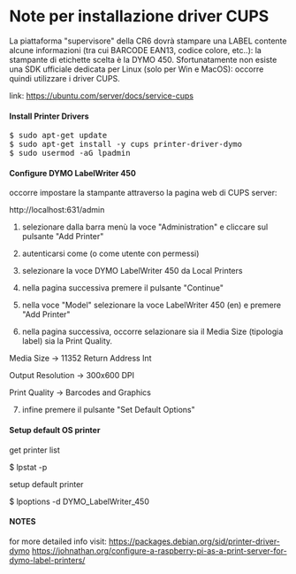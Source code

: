 # Note per installazione driver CUPS

La piattaforma "supervisore" della CR6 dovrà stampare una LABEL contente alcune informazioni (tra cui BARCODE EAN13, codice colore, etc..):
la stampante di etichette scelta è la DYMO 450.
Sfortunatamente non esiste una SDK ufficiale dedicata per Linux (solo per Win e MacOS): occorre quindi utilizzare i driver CUPS.

link: https://ubuntu.com/server/docs/service-cups

#### Install Printer Drivers

<pre>
$ sudo apt-get update
$ sudo apt-get install -y cups printer-driver-dymo
$ sudo usermod -aG lpadmin <username>
</pre>


#### Configure DYMO LabelWriter 450

occorre impostare la stampante attraverso la pagina web di CUPS server:

http://localhost:631/admin

1. selezionare dalla barra menù la voce "Administration" e cliccare sul pulsante "Add Printer"

2. autenticarsi come <superutente> (o come utente con permessi)

3. selezionare la voce DYMO LabelWriter 450 da Local Printers

4. nella pagina successiva premere il pulsante "Continue"

5. nella voce "Model" selezionare la voce LabelWriter 450 (en) e premere "Add Printer"

6. nella pagina successiva, occorre selazionare sia il Media Size (tipologia label) sia la Print Quality.

Media Size -> 11352 Return Address Int

Output Resolution -> 300x600 DPI

Print Quality -> Barcodes and Graphics

7. infine premere il pulsante "Set Default Options"

#### Setup default OS printer

get printer list

$ lpstat -p

setup default printer

$ lpoptions -d DYMO_LabelWriter_450

#### NOTES

for more detailed info visit:
https://packages.debian.org/sid/printer-driver-dymo 
https://johnathan.org/configure-a-raspberry-pi-as-a-print-server-for-dymo-label-printers/
